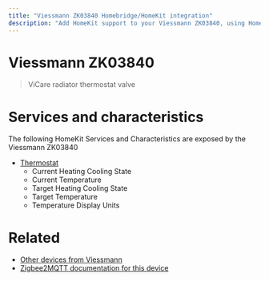 ```yaml
---
title: "Viessmann ZK03840 Homebridge/HomeKit integration"
description: "Add HomeKit support to your Viessmann ZK03840, using Homebridge, Zigbee2MQTT and homebridge-z2m."
---
```

<!---
This file has been GENERATED using src/docgen/docgen.ts
DO NOT EDIT THIS FILE MANUALLY!
-->
# Viessmann ZK03840
> ViCare radiator thermostat valve


# Services and characteristics
The following HomeKit Services and Characteristics are exposed by
the Viessmann ZK03840

* [Thermostat](../../climate.md)
  * Current Heating Cooling State
  * Current Temperature
  * Target Heating Cooling State
  * Target Temperature
  * Temperature Display Units


# Related
* [Other devices from Viessmann](../index.md#viessmann)
* [Zigbee2MQTT documentation for this device](https://www.zigbee2mqtt.io/devices/ZK03840.html)